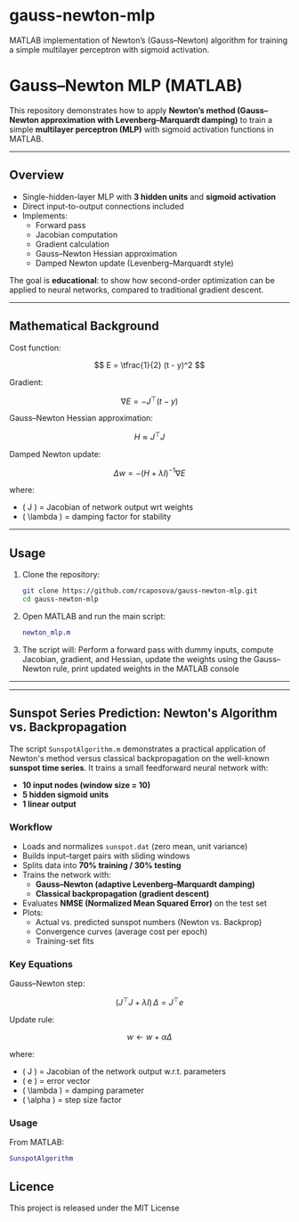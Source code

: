 # gauss-newton-mlp
MATLAB implementation of Newton’s (Gauss–Newton) algorithm for training a simple multilayer perceptron with sigmoid activation.
# Gauss–Newton MLP (MATLAB)

This repository demonstrates how to apply **Newton’s method (Gauss–Newton approximation with Levenberg–Marquardt damping)** to train a simple **multilayer perceptron (MLP)** with sigmoid activation functions in MATLAB.

---

## Overview

- Single-hidden-layer MLP with **3 hidden units** and **sigmoid activation**  
- Direct input-to-output connections included  
- Implements:
  - Forward pass
  - Jacobian computation
  - Gradient calculation
  - Gauss–Newton Hessian approximation
  - Damped Newton update (Levenberg–Marquardt style)

The goal is **educational**: to show how second-order optimization can be applied to neural networks, compared to traditional gradient descent.

---

## Mathematical Background

Cost function:

$$
E = \tfrac{1}{2} (t - y)^2
$$

Gradient:

$$
\nabla E = -J^\top (t - y)
$$

Gauss–Newton Hessian approximation:

$$
H \approx J^\top J
$$

Damped Newton update:

$$
\Delta w = - (H + \lambda I)^{-1} \nabla E
$$

where:
- \( J \) = Jacobian of network output wrt weights  
- \( \lambda \) = damping factor for stability

---

## Usage

1. Clone the repository:
   ```bash
   git clone https://github.com/rcaposova/gauss-newton-mlp.git
   cd gauss-newton-mlp

2. Open MATLAB and run the main script:
   ```matlab
   newton_mlp.m

3. The script will: Perform a forward pass with dummy inputs, compute Jacobian, gradient, and Hessian, update the weights using the Gauss–Newton rule, print updated weights in the MATLAB console

---

---

## Sunspot Series Prediction: Newton's Algorithm vs. Backpropagation

The script `SunspotAlgorithm.m` demonstrates a practical application of Newton's method versus classical backpropagation on the well-known **sunspot time series**. It trains a small feedforward neural network with:

- **10 input nodes (window size = 10)**
- **5 hidden sigmoid units**
- **1 linear output**

### Workflow
- Loads and normalizes `sunspot.dat` (zero mean, unit variance)  
- Builds input–target pairs with sliding windows  
- Splits data into **70% training / 30% testing**  
- Trains the network with:
  - **Gauss–Newton (adaptive Levenberg–Marquardt damping)**
  - **Classical backpropagation (gradient descent)**
- Evaluates **NMSE (Normalized Mean Squared Error)** on the test set  
- Plots:
  - Actual vs. predicted sunspot numbers (Newton vs. Backprop)  
  - Convergence curves (average cost per epoch)  
  - Training-set fits

### Key Equations
Gauss–Newton step:

$$
(J^\top J + \lambda I)\,\Delta = J^\top e
$$

Update rule:

$$
w \leftarrow w + \alpha \Delta
$$

where:  
- \( J \) = Jacobian of the network output w.r.t. parameters  
- \( e \) = error vector  
- \( \lambda \) = damping parameter  
- \( \alpha \) = step size factor  

### Usage
From MATLAB:

```matlab
SunspotAlgorithm
```

## Licence

This project is released under the MIT License
